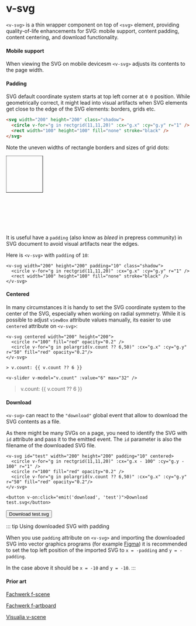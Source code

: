 # v-svg

`<v-svg>` is a thin wrapper component on top of `<svg>` element, providing quality-of-life enhancements for SVG: mobile support, content padding, content centering, and download functionality.

#### Mobile support

When viewing the SVG on mobile devicesm `<v-svg>` adjusts its contents to the page width.

#### Padding

SVG default coordinate system starts at top left corner at `0 0` position. While geometrically correct, it might lead into visual artifacts when SVG elements get close to the edge of the SVG elements: borders, grids etc.

```md
<svg width="200" height="200" class="shadow">
  <circle v-for="g in rectgrid(11,11,20)" :cx="g.x" :cy="g.y" r="1" />
  <rect width="100" height="100" fill="none" stroke="black" />
</svg>
```

Note the uneven widths of rectangle borders and sizes of grid dots:

<svg width="200" height="200" class="shadow">
  <circle v-for="g in rectgrid(11,11,20)" :cx="g.x" :cy="g.y" r="1" />
  <rect width="100" height="100" fill="none" stroke="black" />
</svg>

It is useful have a `padding` (also know as _bleed_ in prepress community) in SVG document to avoid visual artifacts near the edges.

Here is `<v-svg>` with `padding` of `10`:

```md{1}
<v-svg width="200" height="200" padding="10" class="shadow">
  <circle v-for="g in rectgrid(11,11,20)" :cx="g.x" :cy="g.y" r="1" />
  <rect width="100" height="100" fill="none" stroke="black" />
</v-svg>
```

<v-svg width="200" height="200" padding="10" class="shadow">
  <circle v-for="g in rectgrid(11,11,20)" :cx="g.x" :cy="g.y" r="1" />
  <rect width="100" height="100" fill="none" stroke="black" />
</v-svg>

#### Centered

In many circumstances it is handy to set the SVG coordinate system to the center of the SVG, especially when working on radial symmetry. While it is possible to adjust `viewBox` attribute values manually, its easier to use `centered` attribute on `<v-svg>`:

```md{1}
<v-svg centered width="200" height="200">
  <circle r="100" fill="red" opacity="0.2" />
  <circle v-for="g in polargrid(v.count ?? 6,50)" :cx="g.x" :cy="g.y" r="50" fill="red" opacity="0.2"/>
</v-svg>

> v.count: {{ v.count ?? 6 }}

<v-slider v-model="v.count" :value="6" max="32" />
```

<v-svg centered width="200" height="200">
  <circle r="100" fill="red" opacity="0.2" />
  <circle v-for="g in polargrid(v.count ?? 6,50)" :cx="g.x" :cy="g.y" r="50" fill="red" opacity="0.2"/>
</v-svg>

> v.count: {{ v.count ?? 6 }}

<v-slider v-model="v.count" :value="6" max="32" />

#### Download

`<v-svg>` can react to the `"download"` global event that allow to download the SVG contents as a file.

As there might be many SVGs on a page, you need to identify the SVG with `id` attribute and pass it to the emitted event. The `id` parameter is also the filename of the downloaded SVG file.

```md{1,7}
<v-svg id="test" width="200" height="200" padding="10" centered>
  <circle v-for="g in rectgrid(11,11,20)" :cx="g.x - 100" :cy="g.y - 100" r="1" />
  <circle r="100" fill="red" opacity="0.2" />
  <circle v-for="g in polargrid(v.count ?? 6,50)" :cx="g.x" :cy="g.y" r="50" fill="red" opacity="0.2"/>
</v-svg>

<button v-on:click="emit('download', 'test')">Download test.svg</button>
```

<v-svg id="test" width="200" height="200" padding="10" centered>
  <circle v-for="g in rectgrid(11,11,20)" :cx="g.x - 100" :cy="g.y - 100" r="1" />
  <circle r="100" fill="red" opacity="0.2" />
  <circle v-for="g in polargrid(v.count ?? 6,50)" :cx="g.x" :cy="g.y" r="50" fill="red" opacity="0.2"/>
</v-svg>

<button v-on:click="emit('download', 'test')">Download test.svg</button>

::: tip Using downloaded SVG with padding

When you use `padding` attribute on `<v-svg>` and importing the downloaded SVG into vector graphics programs (for example [Figma](https://www.figma.com/)) it is recommended to set the top left position of the imported SVG to `x = -padding` and `y = -padding`.

In the case above it should be `x = -10` and `y = -10`.
:::

#### Prior art

[Fachwerk f-scene](https://designstem.github.io/fachwerk/docs/#/f-scene)

[Fachwerk f-artboard](https://designstem.github.io/fachwerk/docs/#/f-artboard)

[Visualia v-scene](https://visualia.github.io/visualia_original/#graphics_scene)
